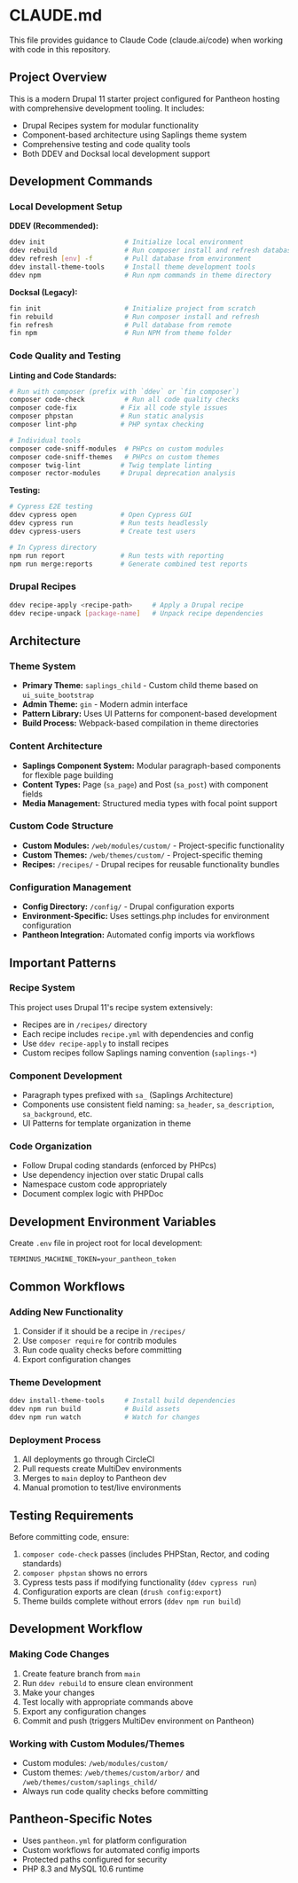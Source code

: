# CLAUDE.md

This file provides guidance to Claude Code (claude.ai/code) when working with code in this repository.

## Project Overview

This is a modern Drupal 11 starter project configured for Pantheon hosting with comprehensive development tooling. It includes:

- Drupal Recipes system for modular functionality
- Component-based architecture using Saplings theme system
- Comprehensive testing and code quality tools
- Both DDEV and Docksal local development support

## Development Commands

### Local Development Setup

**DDEV (Recommended):**
```bash
ddev init                    # Initialize local environment
ddev rebuild                 # Run composer install and refresh database
ddev refresh [env] -f        # Pull database from environment
ddev install-theme-tools     # Install theme development tools
ddev npm                     # Run npm commands in theme directory
```

**Docksal (Legacy):**
```bash
fin init                     # Initialize project from scratch
fin rebuild                  # Run composer install and refresh
fin refresh                  # Pull database from remote
fin npm                      # Run NPM from theme folder
```

### Code Quality and Testing

**Linting and Code Standards:**
```bash
# Run with composer (prefix with `ddev` or `fin composer`)
composer code-check          # Run all code quality checks
composer code-fix           # Fix all code style issues
composer phpstan            # Run static analysis
composer lint-php           # PHP syntax checking

# Individual tools
composer code-sniff-modules  # PHPcs on custom modules
composer code-sniff-themes   # PHPcs on custom themes
composer twig-lint          # Twig template linting
composer rector-modules     # Drupal deprecation analysis
```

**Testing:**
```bash
# Cypress E2E testing
ddev cypress open           # Open Cypress GUI
ddev cypress run            # Run tests headlessly
ddev cypress-users          # Create test users

# In Cypress directory
npm run report              # Run tests with reporting
npm run merge:reports       # Generate combined test reports
```

### Drupal Recipes

```bash
ddev recipe-apply <recipe-path>     # Apply a Drupal recipe
ddev recipe-unpack [package-name]   # Unpack recipe dependencies
```

## Architecture

### Theme System
- **Primary Theme:** `saplings_child` - Custom child theme based on `ui_suite_bootstrap`
- **Admin Theme:** `gin` - Modern admin interface
- **Pattern Library:** Uses UI Patterns for component-based development
- **Build Process:** Webpack-based compilation in theme directories

### Content Architecture
- **Saplings Component System:** Modular paragraph-based components for flexible page building
- **Content Types:** Page (`sa_page`) and Post (`sa_post`) with component fields
- **Media Management:** Structured media types with focal point support

### Custom Code Structure
- **Custom Modules:** `/web/modules/custom/` - Project-specific functionality
- **Custom Themes:** `/web/themes/custom/` - Project-specific theming
- **Recipes:** `/recipes/` - Drupal recipes for reusable functionality bundles

### Configuration Management
- **Config Directory:** `/config/` - Drupal configuration exports
- **Environment-Specific:** Uses settings.php includes for environment configuration
- **Pantheon Integration:** Automated config imports via workflows

## Important Patterns

### Recipe System
This project uses Drupal 11's recipe system extensively:
- Recipes are in `/recipes/` directory
- Each recipe includes `recipe.yml` with dependencies and config
- Use `ddev recipe-apply` to install recipes
- Custom recipes follow Saplings naming convention (`saplings-*`)

### Component Development
- Paragraph types prefixed with `sa_` (Saplings Architecture)
- Components use consistent field naming: `sa_header`, `sa_description`, `sa_background`, etc.
- UI Patterns for template organization in theme

### Code Organization
- Follow Drupal coding standards (enforced by PHPcs)
- Use dependency injection over static Drupal calls
- Namespace custom code appropriately
- Document complex logic with PHPDoc

## Development Environment Variables

Create `.env` file in project root for local development:
```
TERMINUS_MACHINE_TOKEN=your_pantheon_token
```

## Common Workflows

### Adding New Functionality
1. Consider if it should be a recipe in `/recipes/`
2. Use `composer require` for contrib modules
3. Run code quality checks before committing
4. Export configuration changes

### Theme Development
```bash
ddev install-theme-tools     # Install build dependencies
ddev npm run build           # Build assets
ddev npm run watch           # Watch for changes
```

### Deployment Process
1. All deployments go through CircleCI
2. Pull requests create MultiDev environments
3. Merges to `main` deploy to Pantheon dev
4. Manual promotion to test/live environments

## Testing Requirements

Before committing code, ensure:
1. `composer code-check` passes (includes PHPStan, Rector, and coding standards)
2. `composer phpstan` shows no errors  
3. Cypress tests pass if modifying functionality (`ddev cypress run`)
4. Configuration exports are clean (`drush config:export`)
5. Theme builds complete without errors (`ddev npm run build`)

## Development Workflow

### Making Code Changes
1. Create feature branch from `main`
2. Run `ddev rebuild` to ensure clean environment
3. Make your changes
4. Test locally with appropriate commands above
5. Export any configuration changes
6. Commit and push (triggers MultiDev environment on Pantheon)

### Working with Custom Modules/Themes
- Custom modules: `/web/modules/custom/`
- Custom themes: `/web/themes/custom/arbor/` and `/web/themes/custom/saplings_child/`
- Always run code quality checks before committing

## Pantheon-Specific Notes

- Uses `pantheon.yml` for platform configuration
- Custom workflows for automated config imports
- Protected paths configured for security
- PHP 8.3 and MySQL 10.6 runtime